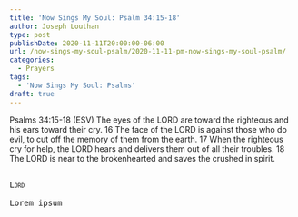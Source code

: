 ```yaml
---
title: 'Now Sings My Soul: Psalm 34:15-18'
author: Joseph Louthan
type: post
publishDate: 2020-11-11T20:00:00-06:00
url: /now-sings-my-soul-psalm/2020-11-11-pm-now-sings-my-soul-psalm/
categories:
  - Prayers
tags:
  - 'Now Sings My Soul: Psalms'
draft: true
---
```

Psalms 34:15-18 (ESV) The eyes of the LORD are toward the righteous
and his ears toward their cry.
16 The face of the LORD is against those who do evil,
to cut off the memory of them from the earth.
17 When the righteous cry for help, the LORD hears
and delivers them out of all their troubles.
18 The LORD is near to the brokenhearted
and saves the crushed in spirit.
<pre>
<div style="font-variant: small-caps;">
Lord
</div>
Lorem ipsum
</pre>
